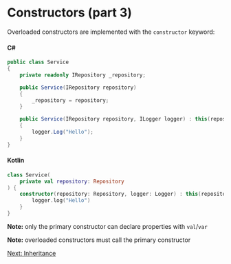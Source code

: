 # Constructors (part 3)
Overloaded constructors are implemented with the `constructor` keyword:

#### C#
```csharp
public class Service
{
    private readonly IRepository _repository;

    public Service(IRepository repository)
    {
        _repository = repository;
	}

    public Service(IRepository repository, ILogger logger) : this(repository)
    {
        logger.Log("Hello");
	}
}
```

#### Kotlin
```kotlin
class Service(
    private val repository: Repository
) {
    constructor(repository: Repository, logger: Logger) : this(repository) {
        logger.log("Hello")
	}
}
```

**Note:** only the primary constructor can declare properties with `val`/`var`

**Note:** overloaded constructors must call the primary constructor

[Next: Inheritance](03-05-inheritance.md)
